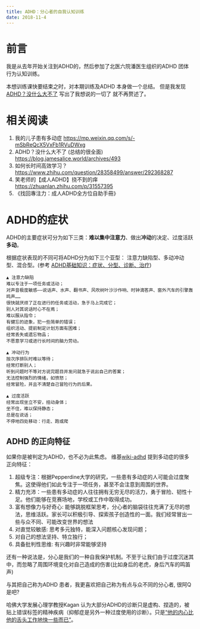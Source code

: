 ```yaml
---
title: ADHD：分心者的自我认知训练
date: 2018-11-4
---
```

# 前言
我是从去年开始关注到ADHD的，然后参加了北医六院潘医生组织的ADHD 团体行为认知训练。

本想训练课快要结束之时，对本期训练及ADHD 本身做一个总结。
但是我发现 [ADHD？没什么大不了]( https://blog.jamesalice.world/archives/493) 写出了我想说的一切了
就不再赘述了。

# 相关阅读
1. 我的儿子患有多动症 
https://mp.weixin.qq.com/s/-mSbReQcX5VxFb1RVuDWxg
2. ADHD？没什么大不了 (总结的很全面)
https://blog.jamesalice.world/archives/493
3. 如何长时间高效学习？
https://www.zhihu.com/question/28358499/answer/292368287
4. 笑老师的【成人ADHD】挠不到的痒
https://zhuanlan.zhihu.com/p/31557395 
6. 《找回專注力：成人ADHD全方位自助手冊》

# ADHD的症状
ADHD的主要症状可分为如下三类：**难以集中注意力**、做出**冲动**的决定、过度活跃**多动**。

根据症状表现的不同可将ADHD分为如下三个亚型： 注意力缺陷型、多动冲动型、混合型。(参考 [ADHD基础知识：症状、分型、诊断、治疗])

    ▲ 注意力缺陷
    难以专注于一项任务或活动；
    对声音极度敏感——说话声、水声、翻书声、风吹树叶沙沙作响、时钟滴答声、窗外汽车的引擎轰鸣声……
    很快就厌烦了正在进行的任务或活动，急于马上完成它；
    别人对其说话时心不在焉；
    难以服从指令；
    有健忘的迹象，犯一些简单的错误；
    组织活动、提前制定计划方面有困难；
    经常丢失或遗忘物品；
    不愿意学习或进行长时间的脑力劳动。

    ▲ 冲动行为
    按次序排队时难以等待；
    经常打断别人；
    听到问题时不等对方说完题目并发问就急于说出自己的答案；
    无法控制强烈的情绪，如愤怒；
    经常冒险，并且不清楚自己冒险行为的后果。

    ▲ 过度活跃
    经常出现坐立不安，扭动身体；
    坐不住，难以保持静态；
    总是在说话；
    不停地四处移动：行走、跑或爬

## ADHD 的正向特征
如果你是被判定为ADHD，也不必为此焦虑。 维基[wiki-adhd] 提到多动症的很多正向特征：
1. 超级专注：根据Pepperdine大学的研究，一些患有多动症的人可能会过度聚焦。这使得他们如此专注于一项任务，甚至不会注意到周围的世界。
2. 精力充沛：一些患有多动症的人往往拥有无穷无尽的活力，勇于冒险、韧性十足。他们能够在竞赛场地，学校或工作中取得成功。
3. 富有想像力与好奇心: 能够跳脱框架思考，分心者的脑袋往往充满了无尽的想法，思维活跃。家长可以积极引导、探索孩子创造性的一面。我们经常冒出一些与众不同、可能改变世界的想法
4. 对直觉较敏感: 思考多元独特，能深入问题核心发现问题；
5. 对自己的想法坚持、特立独行；
6. 具备批判性思维: 有兴趣时非常能够坚持

还有一种说法是，分心是我们的一种自我保护机制。不至于让我们由于过度沉迷其中，而忽略了周围环境变化对自己造成的伤害(比如身后的老虎，身后汽车的鸣笛声)

与其把自己称为ADHD 患者，我更喜欢把自己称为有点与众不同的分心者, 很阿Q是吧?

哈佛大学发展心理学教授Kagan 认为大部分ADHD的诊断只是虚构、捏造的，被贴上错误标签的精神疾病（抑郁症是另外一种过度使用的诊断）。只是[“他的内心比他的舌头工作地快一些而已”](http://www.sohu.com/a/127258619_372496)。

[ADHD基础知识：症状、分型、诊断、治疗]:http://news.medlive.cn/psy/info-progress/show-130790_60.html
[wiki-adhd]: https://zh.wikipedia.org/wiki/%E6%B3%A8%E6%84%8F%E5%8A%9B%E4%B8%8D%E8%B6%B3%E9%81%8E%E5%8B%95%E7%97%87#%E6%AD%A3%E5%90%91%E7%89%B9%E5%BE%B5
[1]: http://anamaria.ricardoesquer.com/adhd%E7%9A%84%E4%BC%98%E5%8A%BF%EF%BC%9A%E9%A2%86%E5%AF%BC%E8%83%BD%E5%8A%9B%EF%BC%8C%E8%BF%90%E5%8A%A8%E8%83%BD%E5%8A%9B%EF%BC%8C%E5%88%9B%E9%80%A0%E5%8A%9B%E5%92%8C%E8%B6%85%E7%BA%A7%E7%84%A6/
